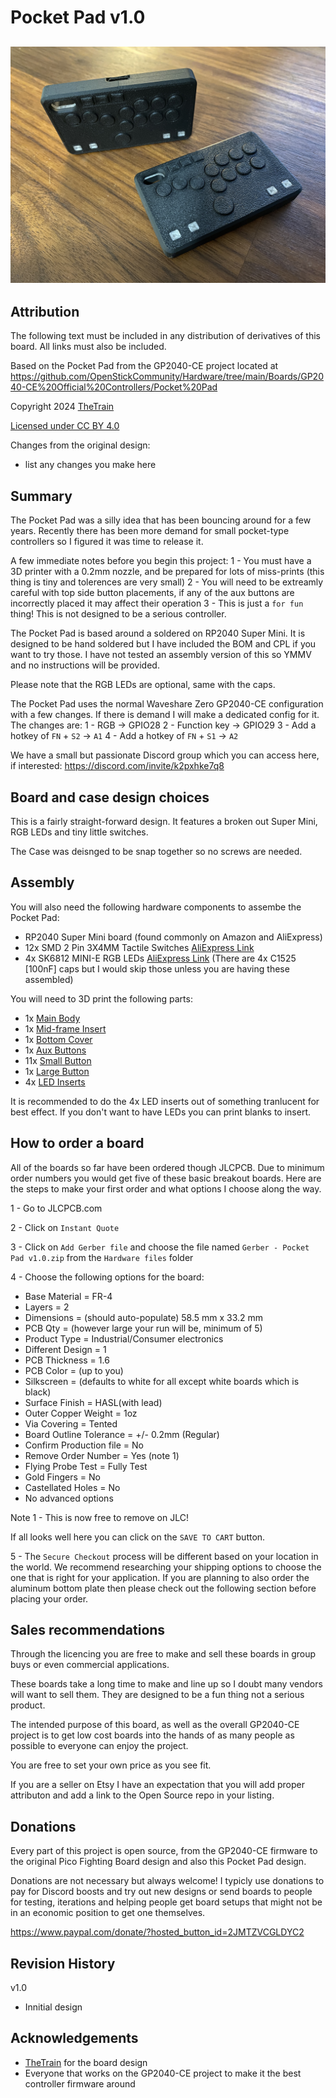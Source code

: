 # Pocket Pad v1.0
![Pocket Pad v1.0](Assets/Pocket_Pad.jpg)
---

## Attribution

The following text must be included in any distribution of derivatives of this board. All links must also be included.

Based on the Pocket Pad from the GP2040-CE project located at https://github.com/OpenStickCommunity/Hardware/tree/main/Boards/GP2040-CE%20Official%20Controllers/Pocket%20Pad

Copyright 2024 [TheTrain](https://github.com/TheTrainGoes)

[Licensed under CC BY 4.0](https://creativecommons.org/licenses/by/4.0/)

Changes from the original design:
  - list any changes you make here

## Summary

The Pocket Pad was a silly idea that has been bouncing around for a few years.  Recently there has been more demand for small pocket-type controllers so I figured it was time to release it.

A few immediate notes before you begin this project:
1 - You must have a 3D printer with a 0.2mm nozzle, and be prepared for lots of miss-prints (this thing is tiny and tolerences are very small)
2 - You will need to be extreamly careful with top side button placements, if any of the aux buttons are incorrectly placed it may affect their operation
3 - This is just a `for fun` thing!  This is not designed to be a serious controller.

The Pocket Pad is based around a soldered on RP2040 Super Mini.  It is designed to be hand soldered but I have included the BOM and CPL if you want to try those.  I have not tested an assembly version of this so YMMV and no instructions will be provided. 

Please note that the RGB LEDs are optional, same with the caps.

The Pocket Pad uses the normal Waveshare Zero GP2040-CE configuration with a few changes.  If there is demand I will make a dedicated config for it.  The changes are:
1 - RGB -> GPIO28
2 - Function key -> GPIO29
3 - Add a hotkey of `FN` + `S2` -> `A1`
4 - Add a hotkey of `FN` + `S1` -> `A2`

We have a small but passionate Discord group which you can access here, if interested: https://discord.com/invite/k2pxhke7q8


## Board and case design choices

This is a fairly straight-forward design.  It features a broken out Super Mini, RGB LEDs and tiny little switches.

The Case was deisnged to be snap together so no screws are needed.


## Assembly

You will also need the following hardware components to assembe the Pocket Pad:
- RP2040 Super Mini board (found commonly on Amazon and AliExpress)
- 12x SMD 2 Pin 3X4MM Tactile Switches [AliExpress Link](https://www.aliexpress.com/item/32698846968.html)
- 4x SK6812 MINI-E RGB LEDs [AliExpress Link](https://www.aliexpress.com/item/4000475685852.html)
(There are 4x C1525 [100nF] caps but I would skip those unless you are having these assembled)

You will need to 3D print the following parts:
- 1x [Main Body](3D%20print%20files/Pocket%20Pad%20-%20Main%20Body.stl)
- 1x [Mid-frame Insert](3D%20print%20files/Pocket%20Pad%20-%20Mid-frame%20Insert.stl)
- 1x [Bottom Cover](3D%20print%20files/Pocket%20Pad%20-%20Bottom%20Cover.stl)
- 1x [Aux Buttons](3D%20print%20files/Pocket%20Pad%20-%20Aux%20Buttons.stl)
- 11x [Small Button](3D%20print%20files/Pocket%20Pad%20-%20Small%20Button.stl)
- 1x [Large Button](3D%20print%20files/Pocket%20Pad%20-%20Large%20Button.stl)
- 4x [LED Inserts](3D%20print%20files/Pocket%20Pad%20-%20LED%20Inserts.stl)

It is recommended to do the 4x LED inserts out of something tranlucent for best effect.  If you don't want to have LEDs you can print blanks to insert.


## How to order a board

All of the boards so far have been ordered though JLCPCB.  Due to minimum order numbers you would get five of these basic breakout boards.  Here are the steps to make your first order and what options I choose along the way.

1 - Go to JLCPCB.com<br/>

2 - Click on `Instant Quote`<br/>

3 - Click on `Add Gerber file` and choose the file named `Gerber - Pocket Pad v1.0.zip` from the `Hardware files` folder<br/>

4 - Choose the following options for the board:<br/>
- Base Material = FR-4<br/>
- Layers = 2<br/>
- Dimensions = (should auto-populate) 58.5 mm x 33.2 mm<br/>
- PCB Qty = (however large your run will be, minimum of 5)<br/>
- Product Type = Industrial/Consumer electronics<br/>
- Different Design = 1<br/>
- PCB Thickness = 1.6<br/>
- PCB Color = (up to you)<br/>
- Silkscreen = (defaults to white for all except white boards which is black)<br/>
- Surface Finish = HASL(with lead)<br/>
- Outer Copper Weight = 1oz<br/>
- Via Covering = Tented<br/>
- Board Outline Tolerance = +/- 0.2mm (Regular)<br/>
- Confirm Production file = No<br/>
- Remove Order Number = Yes (note 1)<br/>
- Flying Probe Test = Fully Test<br/>
- Gold Fingers = No<br/>
- Castellated Holes = No<br/>
- No advanced options<br/>

Note 1 - This is now free to remove on JLC!

If all looks well here you can click on the `SAVE TO CART` button.

5 - The `Secure Checkout` process will be different based on your location in the world.  We recommend researching your shipping options to choose the one that is right for your application.  If you are planning to also order the aluminum bottom plate then please check out the following section before placing your order.


## Sales recommendations

Through the licencing you are free to make and sell these boards in group buys or even commercial applications.  

These boards take a long time to make and line up so I doubt many vendors will want to sell them.  They are designed to be a fun thing not a serious product.

The intended purpose of this board, as well as the overall GP2040-CE project is to get low cost boards into the hands of as many people as possible to everyone can enjoy the project.  

You are free to set your own price as you see fit. 

If you are a seller on Etsy I have an expectation that you will add proper attributon and add a link to the Open Source repo in your listing.


## Donations

Every part of this project is open source, from the GP2040-CE firmware to the original Pico Fighting Board design and also this Pocket Pad design.  

Donations are not necessary but always welcome!  I typicly use donations to pay for Discord boosts and try out new designs or send boards to people for testing, iterations and helping people get board setups that might not be in an economic position to get one themselves.

https://www.paypal.com/donate/?hosted_button_id=2JMTZVCGLDYC2

## Revision History

v1.0
- Innitial design


## Acknowledgements

- [TheTrain](https://github.com/TheTrainGoes) for the board design
- Everyone that works on the GP2040-CE project to make it the best controller firmware around